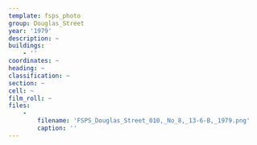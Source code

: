 ```yaml
---
template: fsps_photo
group: Douglas_Street
year: '1979'
description: ~
buildings:
    - ''
coordinates: ~
heading: ~
classification: ~
section: ~
cell: ~
film_roll: ~
files:
    -
        filename: 'FSPS_Douglas_Street_010,_No_8,_13-6-B,_1979.png'
        caption: ''
---
```

